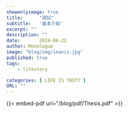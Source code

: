 ```yaml
---
showonlyimage: true
title:      "測試"
subtitle:   '基本介紹'
excerpt: ""
description: ""
date:       2024-06-22
author: Monologue    
image: "blog/img/inanis.jpg"
published: true 
tags:
    - lifestory

categories: [ LIFE IS TASTY ]
URL: ""
---
```

{{< embed-pdf url="/blog/pdf/Thesis.pdf" >}}
<!--more-->
